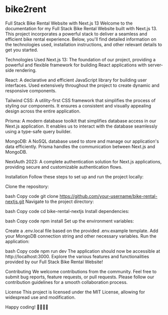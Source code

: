 # bike2rent

Full Stack Bike Rental Website with Next.js 13
Welcome to the documentation for my Full Stack Bike Rental Website built with Next.js 13. This project incorporates a powerful stack to deliver a seamless and efficient bike rental experience. Below, you'll find detailed information on the technologies used, installation instructions, and other relevant details to get you started.

Technologies Used
Next.js 13: The foundation of our project, providing a powerful and flexible framework for building React applications with server-side rendering.

React: A declarative and efficient JavaScript library for building user interfaces. Used extensively throughout the project to create dynamic and responsive components.

Tailwind CSS: A utility-first CSS framework that simplifies the process of styling our components. It ensures a consistent and visually appealing design across the entire application.

Prisma: A modern database toolkit that simplifies database access in our Next.js application. It enables us to interact with the database seamlessly using a type-safe query builder.

MongoDB: A NoSQL database used to store and manage our application's data efficiently. Prisma handles the communication between Next.js and MongoDB.

NextAuth 2023: A complete authentication solution for Next.js applications, providing secure and customizable authentication flows.

Installation
Follow these steps to set up and run the project locally:

Clone the repository:

bash
Copy code
git clone https://github.com/your-username/bike-rental-nextjs.git
Navigate to the project directory:

bash
Copy code
cd bike-rental-nextjs
Install dependencies:

bash
Copy code
npm install
Set up the environment variables:

Create a .env.local file based on the provided .env.example template.
Add your MongoDB connection string and other necessary variables.
Run the application:

bash
Copy code
npm run dev
The application should now be accessible at http://localhost:3000. Explore the various features and functionalities provided by our Full Stack Bike Rental Website!

Contributing
We welcome contributions from the community. Feel free to submit bug reports, feature requests, or pull requests. Please follow our contribution guidelines for a smooth collaboration process.

License
This project is licensed under the MIT License, allowing for widespread use and modification.

Happy coding! 🚴‍♂️🚴‍♀️
 
